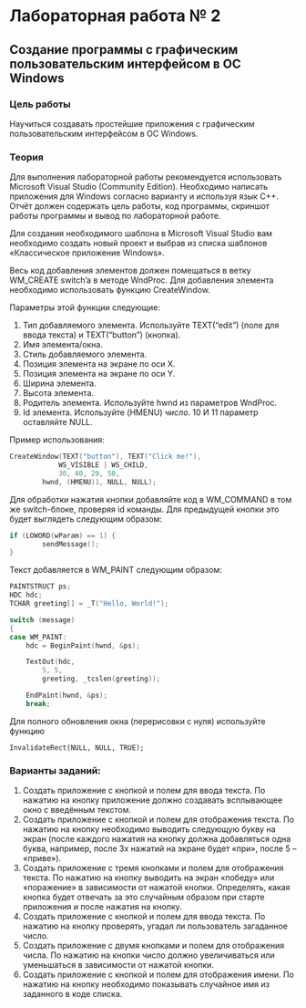 # Лабораторная работа № 2

## Создание программы с графическим пользовательским интерфейсом в ОС Windows

### Цель работы

Научиться создавать простейшие приложения с графическим пользовательским интерфейсом в ОС Windows.

### Теория

Для выполнения лабораторной работы рекомендуется использовать Microsoft Visual Studio (Community Edition). Необходимо написать приложения для Windows согласно варианту и используя язык C++. Отчёт должен содержать цель работы, код программы, скриншот работы программы и вывод по лабораторной работе.

Для создания необходимого шаблона в Microsoft Visual Studio вам необходимо создать новый проект и выбрав из списка шаблонов «Классическое приложение Windows».

Весь код добавления элементов должен помещаться в ветку WM_CREATE switch’a в методе WndProc. Для добавления элемента необходимо использовать функцию CreateWindow. 

Параметры этой функции следующие:
1.	Тип добавляемого элемента. Используйте TEXT(“edit”) (поле для ввода текста) и TEXT(“button”) (кнопка).
2.	Имя элемента/окна.
3.	Стиль добавляемого элемента.
4.	Позиция элемента на экране по оси X.
5.	Позиция элемента на экране по оси Y.
6.	Ширина элемента.
7.	Высота элемента.
8.	Родитель элемента. Используйте hwnd из параметров WndProc.
9.	Id элемента. Используйте (HMENU) *число*. 10 И 11 параметр оставляйте NULL.

Пример использования: 
``` c++
СreateWindow(TEXT("button"), TEXT("Click me!"),
			WS_VISIBLE | WS_CHILD,
			30, 40, 20, 50,
		hwnd, (HMENU)1, NULL, NULL);
```

Для обработки нажатия кнопки добавляйте код в WM_COMMAND в том же switch-блоке, проверяя id команды. Для предыдущей кнопки это будет выглядеть следующим образом:
``` c++
if (LOWORD(wParam) == 1) {
		sendMessage();
}
```

Текст добавляется в WM_PAINT следующим образом:
```c++
PAINTSTRUCT ps;
HDC hdc;
TCHAR greeting[] = _T("Hello, World!");

switch (message)
{
case WM_PAINT:
	hdc = BeginPaint(hwnd, &ps);

	TextOut(hdc,
		5, 5,
		greeting, _tcslen(greeting));

	EndPaint(hwnd, &ps);
	break;
```

Для полного обновления окна (перерисовки с нуля) используйте функцию
``` 
InvalidateRect(NULL, NULL, TRUE);
```

### Варианты заданий:

1. Создать приложение с кнопкой и полем для ввода текста. По нажатию на кнопку приложение должно создавать всплывающее окно с введённым текстом.
2. Создать приложение с кнопкой и полем для отображения текста. По нажатию на кнопку необходимо выводить следующую букву на экран (после каждого нажатия на кнопку должна добавляться одна буква, например, после 3х нажатий на экране будет «при», после 5 – «приве»).
3. Создать приложение с тремя кнопками и полем для отображения текста. По нажатию на кнопку выводить на экран «победу» или «поражение» в зависимости от нажатой кнопки. Определять, какая кнопка будет отвечать за это случайным образом при старте приложения и после нажатия на кнопку.  
4. Создать приложение с кнопкой и полем для ввода текста. По нажатию на кнопку проверять, угадал ли пользователь загаданное число.
5. Создать приложение с двумя кнопками и полем для отображения числа. По нажатию на кнопки число должно увеличиваться или уменьшаться в зависимости от нажатой кнопки.
6. Создать приложение с кнопкой и полем для отображения имени. По нажатию на кнопку необходимо показывать случайное имя из заданного в коде списка.

